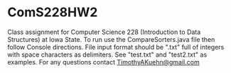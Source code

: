 # ComS228HW2
Class assignment for Computer Science 228 (Introduction to Data Structures) at Iowa State.
To run use the CompareSorters.java file then follow Console directions.
File input format should be ".txt" full of integers with space characters as delimiters. See "test.txt" and "test2.txt" as examples.
For any questions contact TimothyAKuehn@gmail.com
